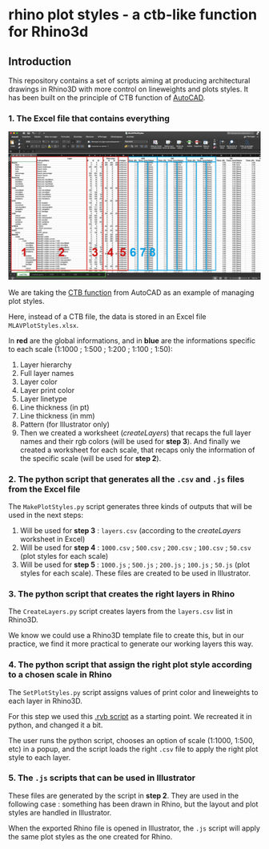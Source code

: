 # rhino plot styles - a ctb-like function for Rhino3d

## Introduction

This repository contains a set of scripts aiming at producing architectural drawings in Rhino3D with more control on lineweights and plots styles. It has been built on the principle of CTB function of [AutoCAD](https://www.autodesk.fr/products/autocad/overview).

### 1. The Excel file that contains everything

![screenshot Excel](https://raw.githubusercontent.com/artonoximee/rhino-plot-styles/master/images/screenShotXLS.jpg)

We are taking the [CTB function](https://www.landfx.com/docs/cad-basics/plotting/item/2482-ctb.html) from AutoCAD as an example of managing plot styles.

Here, instead of a CTB file, the data is stored in an Excel file `MLAVPlotStyles.xlsx`.

In **red** are the global informations, and in **blue** are the informations specific to each scale (1:1000 ; 1:500 ; 1:200 ; 1:100 ; 1:50):

1. Layer hierarchy
2. Full layer names
3. Layer color
4. Layer print color
5. Layer linetype
6. Line thickness (in pt)
7. Line thickness (in mm)
8. Pattern (for Illustrator only)
9. Then we created a worksheet (*createLayers*) that recaps the full layer names and their rgb colors (will be used for **step 3**). And finally we created a worksheet for each scale, that recaps only the information of the specific scale (will be used for **step 2**).

### 2. The python script that generates all the `.csv` and `.js` files from the Excel file

The `MakePlotStyles.py` script generates three kinds of outputs that will be used in the next steps:

1. Will be used for **step 3** : `layers.csv` (according to the *createLayers* worksheet in Excel)
2. Will be used for **step 4** : `1000.csv` ; `500.csv` ; `200.csv` ; `100.csv` ; `50.csv` (plot styles for each scale)
3. Will be used for **step 5** : `1000.js` ; `500.js` ; `200.js` ; `100.js` ; `50.js` (plot styles for each scale). These files are created to be used in Illustrator.

### 3. The python script that creates the right layers in Rhino

The `CreateLayers.py` script creates layers from the `layers.csv` list in Rhino3D.

We know we could use a Rhino3D template file to create this, but in our practice, we find it more practical to generate our working layers this way.

### 4. The python script that assign the right plot style according to a chosen scale in Rhino

The `SetPlotStyles.py` script assigns values of print color and lineweights to each layer in Rhino3D.

For this step we used this [.rvb script](https://wiki.mcneel.com/acadplot2rhino) as a starting point. We recreated it in python, and changed it a bit.

The user runs the python script, chooses an option of scale (1:1000, 1:500, etc) in a popup, and the script loads the right `.csv` file to apply the right plot style to each layer.

### 5. The `.js` scripts that can be used in Illustrator

These files are generated by the script in **step 2**. They are used in the following case : something has been drawn in Rhino, but the layout and plot styles are handled in Illustrator.

When the exported Rhino file is opened in Illustrator, the `.js` script will apply the same plot styles as the one created for Rhino.